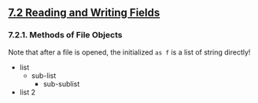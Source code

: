 ## [7.2 Reading and Writing Fields](https://docs.python.org/3.12/tutorial/inputoutput.html#reading-and-writing-files)
### 7.2.1. Methods of File Objects
Note that after a file is opened, the initialized `as f` is a list of string directly!

* list
  * sub-list
    * sub-sublist
* list 2
